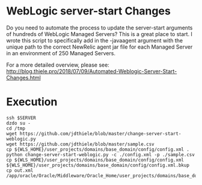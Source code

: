 # WebLogic server-start Changes
Do you need to automate the process to update the server-start arguments of hundreds of WebLogic Managed Servers? This is a great place to start.
I wrote this script to specifically add in the -javaagent argument with the unique path to the correct NewRelic agent jar file for each Managed 
Server in an environment of 250 Managed Servers.

For a more detailed overview, please see: <http://blog.thiele.pro/2018/07/09/Automated-Weblogic-Server-Start-Changes.html>

# Execution

```shell
ssh $SERVER
dzdo su -
cd /tmp
wget https://github.com/jdthiele/blob/master/change-server-start-weblogic.py
wget https://github.com/jdthiele/blob/master/sample.csv
cp ${WLS_HOME}/user_projects/domains/base_domain/config/config.xml .
python change-server-start-weblogic.py -c ./config.xml -p ./sample.csv
cp ${WLS_HOME}/user_projects/domains/base_domain/config/config.xml ${WLS_HOME}/user_projects/domains/base_domain/config/config.xml.bkup
cp out.xml /app/oracle/Oracle/Middleware/Oracle_Home/user_projects/domains/base_domain/config/config.xml
```
